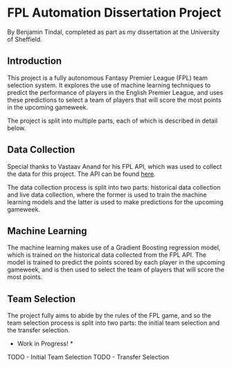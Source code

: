 # FPL Automation Dissertation Project

By Benjamin Tindal, completed as part as my dissertation at the University of Sheffield.

## Introduction

This project is a fully autonomous Fantasy Premier League (FPL) team selection system. It explores the use of machine learning techniques to predict the performance of players in the English Premier League, and uses these predictions to select a team of players that will score the most points in the upcoming gameweek.

The project is split into multiple parts, each of which is described in detail below.

## Data Collection

Special thanks to Vastaav Anand for his FPL API, which was used to collect the data for this project. The API can be found <a href="https://github.com/vaastav/Fantasy-Premier-League">here</a>.

The data collection process is split into two parts: historical data collection and live data collection, where the former is used to train the machine learning models and the latter is used to make predictions for the upcoming gameweek.

## Machine Learning

The machine learning makes use of a Gradient Boosting regression model, which is trained on the historical data collected from the FPL API. The model is trained to predict the points scored by each player in the upcoming gameweek, and is then used to select the team of players that will score the most points.

## Team Selection

The project fully aims to abide by the rules of the FPL game, and so the team selection process is split into two parts: the initial team selection and the transfer selection.

* Work in Progress! *

TODO - Initial Team Selection
TODO - Transfer Selection
